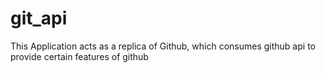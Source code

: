 # git_api
This Application acts as a replica of Github, which consumes github api to provide certain features of github

